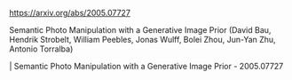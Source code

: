 https://arxiv.org/abs/2005.07727

Semantic Photo Manipulation with a Generative Image Prior (David Bau, Hendrik Strobelt, William Peebles, Jonas Wulff, Bolei Zhou, Jun-Yan Zhu, Antonio Torralba)

| Semantic Photo Manipulation with a Generative Image Prior - 2005.07727